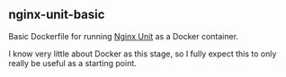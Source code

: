 nginx-unit-basic
----------------

Basic Dockerfile for running [Nginx Unit](https://www.nginx.com/products/nginx-unit/) as a Docker container.

I know very little about Docker as this stage, so I fully expect this to only really be useful as a starting point.

